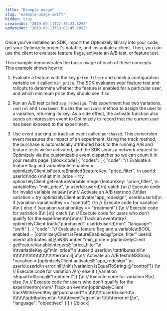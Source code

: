 ```yaml
---
title: "Example usage"
slug: "example-usage-swift"
hidden: true
createdAt: "2019-09-11T22:36:22.529Z"
updatedAt: "2019-09-13T13:02:45.209Z"
---
```

Once you've installed an SDK, import the Optimizely library into your code, get your Optimizely project's datafile, and instantiate a client. Then, you can use the client to evaluate feature flags, activate an A/B test, or feature test.

This example demonstrates the basic usage of each of these concepts. This example shows how to: 
1. Evaluate a feature with the key `price_filter` and check a configuration variable on it called `min_price`. The SDK evaluates your feature test and rollouts to determine whether the feature is enabled for a particular user, and which minimum price they should see if so.

2. Run an A/B test called `app_redesign`. This experiment has two variations, `control` and `treatment`. It uses the `activate` method to assign the user to a variation, returning its key. As a side effect, the activate function also sends an impression event to Optimizely to record that the current user has been exposed to the experiment. 

3. Use event tracking to track an event called `purchased`. This conversion event measures the impact of an experiment. Using the track method, the purchase is automatically attributed back to the running A/B and feature tests we've activated, and the SDK sends a network request to Optimizely via the customizable event dispatcher so we can count it in your results page.
[block:code]
{
  "codes": [
    {
      "code": "// Evaluate a feature flag and variable\nlet enabled = optimizelyClient.isFeatureEnabled(featureKey: \"price_filter\", \n                                                 userId: userId)\ndo {\n\tlet min_price = try optimizelyClient.getFeatureVariableInteger(featureKey: \"price_filter\", \n                                                            variableKey: \"min_price\", \n                                                            userId: userId)\n} catch {\n  // Execute code for invalid variable value\n}\n\n// Activate an A/B test\ndo {\n\tlet variation = try optimizelyClient.activate(\"app_redesign\", userId:userId)\n  if (variation.variationKey == \"control\") {\n    // Execute code for variation A\n  } else if (variation.variationKey == \"treatment\") {\n    // Execute code for variation B\n  }\n} catch {\n  // Execute code for users who don't qualify for the experiment\n}\n\n// Track an event\ntry? optimizelyClient.track(\"purchased\", userId:userId)\n\n",
      "language": "swift"
    },
    {
      "code": "// Evaluate a feature flag and a variable\nBOOL enabled = [optimizelyClient isFeatureEnabled:@\"price_filter\" userId: userId attributes:nil];\nNSNumber *min_price = [optimizelyClient getFeatureVariableInteger:@\"price_filter\"\n                                               \t\tvariableKey:@\"min_price\"\n                                                  \tuserId:userId\n                                                  \tattributes:nil\n                       \t\t\t\t\t\t\t\t\t\t\t\t\t\t\terror:nil];\n\n// Activate an A/B test\nNSString *variation = [optimizelyClient activate:@\"app_redesign\" \n                       userId:userId\n                       error:nil];\nif ([variation isEqualToString:@\"control\"]) {\n    // Execute code for variation A\n} else if ([variation isEqualToString:@\"treatment\"]) {\n    // Execute code for variation B\n} else {\n    // Execute code for users who don't qualify for the experiment\n}\n\n// Track an event\n[optimizelyClient trackWithEventKey:@\"purchased\"\n                   \t\t\t\t\tuserId:userId\n                   \t\t\t\t\tattributes:nil\n                    \t\t\t\teventTags:nil\n                    \t\t\t\terror:nil];\n",
      "language": "objectivec"
    }
  ]
}
[/block]